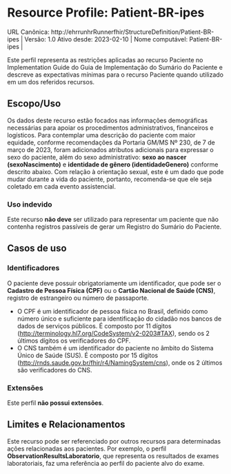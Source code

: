 # Resource Profile: Patient-BR-ipes
 URL Canônica: http://ehrrunhrRunnerfhir/StructureDefinition/Patient-BR-ipes | Versão: 1.0
 Ativo desde: 2023-02-10        | Nome computável: Patient-BR-ipes |
 
 Este perfil representa as restrições aplicadas ao recurso Paciente no Implementation Guide do Guia de Implementação do Sumário do Paciente e descreve as expectativas mínimas para o recurso Paciente quando utilizado em um dos referidos recursos.

## Escopo/Uso
Os dados deste recurso estão focados nas informações demográficas necessárias para apoiar os procedimentos administrativos, financeiros e logísticos. Para contemplar uma descrição do paciente com maior equidade, conforme recomendações da Portaria GM/MS Nº 230, de 7 de março de 2023, foram adicionados atributos adicionais para expressar o sexo do paciente, além do sexo administrativo: **sexo ao nascer (sexoNascimento)** e **identidade de gênero (identidadeGenero)** conforme descrito abaixo. Com relação à orientação sexual, este é um dado que pode mudar durante a vida do paciente, portanto, recomenda-se que ele seja coletado em cada evento assistencial.

### Uso indevido
Este recurso **não deve** ser utilizado para representar um paciente que não contenha registros passíveis de gerar um Registro do Sumário do Paciente.

## Casos de uso

### Identificadores
O paciente deve possuir obrigatoriamente um identificador, que pode ser o **Cadastro de Pessoa Física (CPF)** ou o **Cartão Nacional de Saúde (CNS)**, registro de estrangeiro ou número de passaporte.

- O CPF é um identificador de pessoa física no Brasil, definido como número único e suficiente para identificação do cidadão nos bancos de dados de serviços públicos. É composto por 11 dígitos (http://terminology.hl7.org/CodeSystem/v2-0203#TAX), sendo os 2 últimos dígitos os verificadores do CPF.
- O CNS também é um identificador do paciente no âmbito do Sistema Único de Saúde (SUS). É composto por 15 dígitos (http://rnds.saude.gov.br/fhir/r4/NamingSystem/cns), onde os 2 últimos são verificadores do CNS.

### Extensões
Este perfil **não possui extensões**.

## Limites e Relacionamentos
Este recurso pode ser referenciado por outros recursos para determinadas ações relacionadas aos pacientes. Por exemplo, o perfil **ObservationResultsLaboratorio**, que representa os resultados de exames laboratoriais, faz uma referência ao perfil do paciente alvo do exame.
